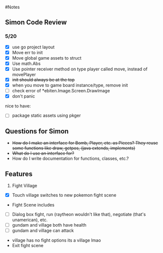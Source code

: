 #Notes

## Simon Code Review

### 5/20
- [x] use go project layout
- [x] Move err to init
- [x] Move global game assets to struct
- [x] Use math.Abs
- [x] Use pointer receiver method on type player called move, instead of movePlayer
- [x] ~~init should always be at the top~~
- [x] when you move to game board instance/type, remove init
- [ ] check error of *ebiten.Image.Screen.DrawImage
- [x] don't panic

nice to have:

- [ ] package static assets using pkger

## Questions for Simon

- ~~How do I make an interface for Bomb, Player, etc. as Pieces? They reuse some functions like draw, getpos, (java extends, implements)~~
- ~~What do I use an interface for?~~
- How do I write documentation for functions, classes, etc.?

## Features

 1. Fight Village
  - [x] Touch village switches to new pokemon fight scene 
  - Fight Scene includes 
   - [ ] Dialog box fight, run (raytheon wouldn't like that), negotiate (that's unamerican), etc.
   - [ ] gundam and village both have health 
   - [ ] gundam and village can attack
   - village has no fight options its a village lmao
  - Exit fight scene